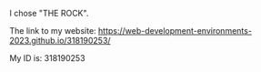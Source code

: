 I chose "THE ROCK".  

The link to my website: https://web-development-environments-2023.github.io/318190253/  

My ID is: 318190253
